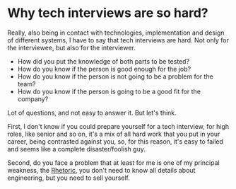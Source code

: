 # Why tech interviews are so hard?

Really, also being in contact with technologies, implementation and design of different systems, I have to say that tech interviews are hard. Not only for the interviewee, but also for the interviewer. 

- How did you put the knowledge of both parts to be tested? 
- How do you know if the person is good enough for the job? 
- How do you know if the person is not going to be a problem for the team?
- How do you know if the person is going to be a good fit for the company?

Lot of questions, and not easy to answer it. But let's think.

First, I don't know if you could prepare yourself for a tech interview, for high roles, like senior and so on, it's a mix of all hard work that you put in your career, being contrasted against you, so, for this reason, it's easy to failed and seems like a complete disaster/foolish guy.

Second, do you face a problem that at least for me is one of my principal weakness, the [Rhetoric](https://en.wikipedia.org/wiki/Rhetoric), you don't need to know all details about engineering, but you need to sell yourself.


